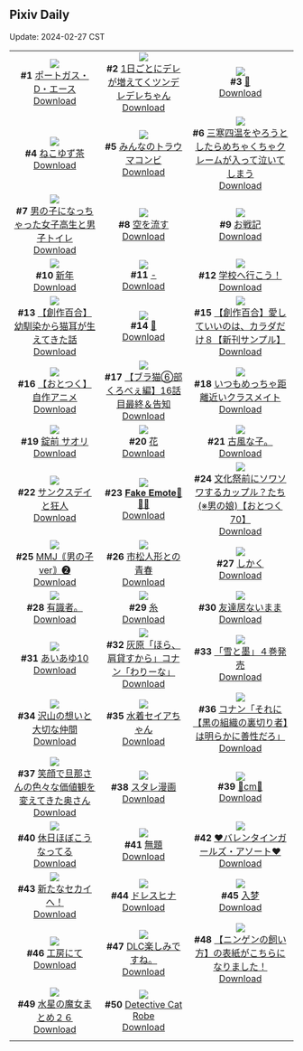## Pixiv Daily
Update: 2024-02-27 CST

|      |      |      |
| :----: | :----: | :----: |
| ![](https://i.pixiv.re/c/240x480/img-master/img/2024/02/25/00/00/19/116363472_p0_master1200.jpg)<br>**#1** [ポートガス・D・エース](https://www.pixiv.net/artworks/116363472)<br>[Download](https://i.pixiv.re/img-original/img/2024/02/25/00/00/19/116363472_p0.jpg) | ![](https://i.pixiv.re/c/240x480/img-master/img/2024/02/25/00/01/10/116363658_p0_master1200.jpg)<br>**#2** [1日ごとにデレが増えてくツンデレデレちゃん](https://www.pixiv.net/artworks/116363658)<br>[Download](https://i.pixiv.re/img-original/img/2024/02/25/00/01/10/116363658_p0.jpg) | ![](https://i.pixiv.re/c/240x480/img-master/img/2024/02/26/00/00/18/116397601_p0_master1200.jpg)<br>**#3** [🌼](https://www.pixiv.net/artworks/116397601)<br>[Download](https://i.pixiv.re/img-original/img/2024/02/26/00/00/18/116397601_p0.jpg) |
| ![](https://i.pixiv.re/c/240x480/img-master/img/2024/02/25/20/30/00/116389418_p0_master1200.jpg)<br>**#4** [ねこゆず茶](https://www.pixiv.net/artworks/116389418)<br>[Download](https://i.pixiv.re/img-original/img/2024/02/25/20/30/00/116389418_p0.jpg) | ![](https://i.pixiv.re/c/240x480/img-master/img/2024/02/25/21/39/01/116392038_p0_master1200.jpg)<br>**#5** [みんなのトラウマコンビ](https://www.pixiv.net/artworks/116392038)<br>[Download](https://i.pixiv.re/img-original/img/2024/02/25/21/39/01/116392038_p0.jpg) | ![](https://i.pixiv.re/c/240x480/img-master/img/2024/02/25/10/28/20/116374204_p0_master1200.jpg)<br>**#6** [三寒四温をやろうとしたらめちゃくちゃクレームが入って泣いてしまう](https://www.pixiv.net/artworks/116374204)<br>[Download](https://i.pixiv.re/img-original/img/2024/02/25/10/28/20/116374204_p0.jpg) |
| ![](https://i.pixiv.re/c/240x480/img-master/img/2024/02/25/00/01/15/116363674_p0_master1200.jpg)<br>**#7** [男の子になっちゃった女子高生と男子トイレ](https://www.pixiv.net/artworks/116363674)<br>[Download](https://i.pixiv.re/img-original/img/2024/02/25/00/01/15/116363674_p0.jpg) | ![](https://i.pixiv.re/c/240x480/img-master/img/2024/02/26/00/00/14/116397581_p0_master1200.jpg)<br>**#8** [空を流す](https://www.pixiv.net/artworks/116397581)<br>[Download](https://i.pixiv.re/img-original/img/2024/02/26/00/00/14/116397581_p0.jpg) | ![](https://i.pixiv.re/c/240x480/img-master/img/2024/02/26/20/09/17/116417804_p0_master1200.jpg)<br>**#9** [お戦記](https://www.pixiv.net/artworks/116417804)<br>[Download](https://i.pixiv.re/img-original/img/2024/02/26/20/09/17/116417804_p0.jpg) |
| ![](https://i.pixiv.re/c/240x480/img-master/img/2024/02/25/22/58/18/116395125_p0_master1200.jpg)<br>**#10** [新年](https://www.pixiv.net/artworks/116395125)<br>[Download](https://i.pixiv.re/img-original/img/2024/02/25/22/58/18/116395125_p0.jpg) | ![](https://i.pixiv.re/c/240x480/img-master/img/2024/02/25/00/00/19/116363470_p0_master1200.jpg)<br>**#11** [-](https://www.pixiv.net/artworks/116363470)<br>[Download](https://i.pixiv.re/img-original/img/2024/02/25/00/00/19/116363470_p0.jpg) | ![](https://i.pixiv.re/c/240x480/img-master/img/2024/02/25/16/28/41/116382099_p0_master1200.jpg)<br>**#12** [学校へ行こう！](https://www.pixiv.net/artworks/116382099)<br>[Download](https://i.pixiv.re/img-original/img/2024/02/25/16/28/41/116382099_p0.jpg) |
| ![](https://i.pixiv.re/c/240x480/img-master/img/2024/02/26/18/59/34/116415911_p0_master1200.jpg)<br>**#13** [【創作百合】幼馴染から猫耳が生えてきた話](https://www.pixiv.net/artworks/116415911)<br>[Download](https://i.pixiv.re/img-original/img/2024/02/26/18/59/34/116415911_p0.jpg) | ![](https://i.pixiv.re/c/240x480/img-master/img/2024/02/25/21/21/00/116391359_p0_master1200.jpg)<br>**#14** [💙](https://www.pixiv.net/artworks/116391359)<br>[Download](https://i.pixiv.re/img-original/img/2024/02/25/21/21/00/116391359_p0.jpg) | ![](https://i.pixiv.re/c/240x480/img-master/img/2024/02/25/00/02/28/116363787_p0_master1200.jpg)<br>**#15** [【創作百合】愛していいのは、カラダだけ８【新刊サンプル】](https://www.pixiv.net/artworks/116363787)<br>[Download](https://i.pixiv.re/img-original/img/2024/02/25/00/02/28/116363787_p0.jpg) |
| ![](https://i.pixiv.re/c/240x480/img-master/img/2024/02/25/17/36/22/116383928_master1200.jpg)<br>**#16** [【おとつく】自作アニメ](https://www.pixiv.net/artworks/116383928)<br>[Download](https://i.pixiv.re/img-original/img/2024/02/25/17/36/22/116383928.jpg) | ![](https://i.pixiv.re/c/240x480/img-master/img/2024/02/26/18/52/19/116415736_p0_master1200.jpg)<br>**#17** [【ブラ猫⑥部 くろべぇ編】16話目最終＆告知](https://www.pixiv.net/artworks/116415736)<br>[Download](https://i.pixiv.re/img-original/img/2024/02/26/18/52/19/116415736_p0.jpg) | ![](https://i.pixiv.re/c/240x480/img-master/img/2024/02/25/00/00/31/116363533_p0_master1200.jpg)<br>**#18** [いつもめっちゃ距離近いクラスメイト](https://www.pixiv.net/artworks/116363533)<br>[Download](https://i.pixiv.re/img-original/img/2024/02/25/00/00/31/116363533_p0.jpg) |
| ![](https://i.pixiv.re/c/240x480/img-master/img/2024/02/25/00/00/20/116363477_p0_master1200.jpg)<br>**#19** [錠前 サオリ](https://www.pixiv.net/artworks/116363477)<br>[Download](https://i.pixiv.re/img-original/img/2024/02/25/00/00/20/116363477_p0.jpg) | ![](https://i.pixiv.re/c/240x480/img-master/img/2024/02/25/00/00/52/116363611_p0_master1200.jpg)<br>**#20** [花](https://www.pixiv.net/artworks/116363611)<br>[Download](https://i.pixiv.re/img-original/img/2024/02/25/00/00/52/116363611_p0.jpg) | ![](https://i.pixiv.re/c/240x480/img-master/img/2024/02/25/20/14/35/116388916_p0_master1200.jpg)<br>**#21** [古風な子。](https://www.pixiv.net/artworks/116388916)<br>[Download](https://i.pixiv.re/img-original/img/2024/02/25/20/14/35/116388916_p0.jpg) |
| ![](https://i.pixiv.re/c/240x480/img-master/img/2024/02/27/07/02/18/116391954_p0_master1200.jpg)<br>**#22** [サンクスデイと狂人](https://www.pixiv.net/artworks/116391954)<br>[Download](https://i.pixiv.re/img-original/img/2024/02/27/07/02/18/116391954_p0.jpg) | ![](https://i.pixiv.re/c/240x480/img-master/img/2024/02/25/03/31/15/116368848_p0_master1200.jpg)<br>**#23** [𝐅𝐚𝐤𝐞 𝐄𝐦𝐨𝐭𝐞🧸🎀🌹](https://www.pixiv.net/artworks/116368848)<br>[Download](https://i.pixiv.re/img-original/img/2024/02/25/03/31/15/116368848_p0.jpg) | ![](https://i.pixiv.re/c/240x480/img-master/img/2024/02/26/13/53/02/116408663_p0_master1200.jpg)<br>**#24** [文化祭前にソワソワするカップル？たち(※男の娘)【おとつく70】](https://www.pixiv.net/artworks/116408663)<br>[Download](https://i.pixiv.re/img-original/img/2024/02/26/13/53/02/116408663_p0.jpg) |
| ![](https://i.pixiv.re/c/240x480/img-master/img/2024/02/25/21/08/48/116390891_p0_master1200.jpg)<br>**#25** [MMJ｟男の子ver｠❷](https://www.pixiv.net/artworks/116390891)<br>[Download](https://i.pixiv.re/img-original/img/2024/02/25/21/08/48/116390891_p0.jpg) | ![](https://i.pixiv.re/c/240x480/img-master/img/2024/02/25/18/44/31/116385919_p0_master1200.jpg)<br>**#26** [市松人形との青春](https://www.pixiv.net/artworks/116385919)<br>[Download](https://i.pixiv.re/img-original/img/2024/02/25/18/44/31/116385919_p0.jpg) | ![](https://i.pixiv.re/c/240x480/img-master/img/2024/02/25/05/23/06/116370155_p0_master1200.jpg)<br>**#27** [しかく](https://www.pixiv.net/artworks/116370155)<br>[Download](https://i.pixiv.re/img-original/img/2024/02/25/05/23/06/116370155_p0.jpg) |
| ![](https://i.pixiv.re/c/240x480/img-master/img/2024/02/26/00/25/43/116397465_p0_master1200.jpg)<br>**#28** [有識者。](https://www.pixiv.net/artworks/116397465)<br>[Download](https://i.pixiv.re/img-original/img/2024/02/26/00/25/43/116397465_p0.jpg) | ![](https://i.pixiv.re/c/240x480/img-master/img/2024/02/25/19/26/28/116387266_p0_master1200.jpg)<br>**#29** [糸](https://www.pixiv.net/artworks/116387266)<br>[Download](https://i.pixiv.re/img-original/img/2024/02/25/19/26/28/116387266_p0.jpg) | ![](https://i.pixiv.re/c/240x480/img-master/img/2024/02/25/00/12/52/116364279_p0_master1200.jpg)<br>**#30** [友達居ないまま](https://www.pixiv.net/artworks/116364279)<br>[Download](https://i.pixiv.re/img-original/img/2024/02/25/00/12/52/116364279_p0.jpg) |
| ![](https://i.pixiv.re/c/240x480/img-master/img/2024/02/25/00/00/40/116363572_p0_master1200.jpg)<br>**#31** [あいあゆ10](https://www.pixiv.net/artworks/116363572)<br>[Download](https://i.pixiv.re/img-original/img/2024/02/25/00/00/40/116363572_p0.jpg) | ![](https://i.pixiv.re/c/240x480/img-master/img/2024/02/26/12/46/40/116409414_p0_master1200.jpg)<br>**#32** [灰原「ほら、肩貸すから」コナン「わりーな」](https://www.pixiv.net/artworks/116409414)<br>[Download](https://i.pixiv.re/img-original/img/2024/02/26/12/46/40/116409414_p0.jpg) | ![](https://i.pixiv.re/c/240x480/img-master/img/2024/02/25/18/11/49/116385026_p0_master1200.jpg)<br>**#33** [「雪と墨」４巻発売](https://www.pixiv.net/artworks/116385026)<br>[Download](https://i.pixiv.re/img-original/img/2024/02/25/18/11/49/116385026_p0.jpg) |
| ![](https://i.pixiv.re/c/240x480/img-master/img/2024/02/25/00/31/53/116364951_p0_master1200.jpg)<br>**#34** [沢山の想いと大切な仲間](https://www.pixiv.net/artworks/116364951)<br>[Download](https://i.pixiv.re/img-original/img/2024/02/25/00/31/53/116364951_p0.jpg) | ![](https://i.pixiv.re/c/240x480/img-master/img/2024/02/25/00/12/45/116364273_p0_master1200.jpg)<br>**#35** [水着セイアちゃん](https://www.pixiv.net/artworks/116364273)<br>[Download](https://i.pixiv.re/img-original/img/2024/02/25/00/12/45/116364273_p0.jpg) | ![](https://i.pixiv.re/c/240x480/img-master/img/2024/02/25/13/59/01/116378462_p0_master1200.jpg)<br>**#36** [コナン「それに【黒の組織の裏切り者】は明らかに善性だろ」](https://www.pixiv.net/artworks/116378462)<br>[Download](https://i.pixiv.re/img-original/img/2024/02/25/13/59/01/116378462_p0.jpg) |
| ![](https://i.pixiv.re/c/240x480/img-master/img/2024/02/25/00/01/51/116363741_p0_master1200.jpg)<br>**#37** [笑顔で旦那さんの色々な価値観を変えてきた奥さん](https://www.pixiv.net/artworks/116363741)<br>[Download](https://i.pixiv.re/img-original/img/2024/02/25/00/01/51/116363741_p0.jpg) | ![](https://i.pixiv.re/c/240x480/img-master/img/2024/02/25/20/09/55/116388761_p0_master1200.jpg)<br>**#38** [スタレ漫画](https://www.pixiv.net/artworks/116388761)<br>[Download](https://i.pixiv.re/img-original/img/2024/02/25/20/09/55/116388761_p0.jpg) | ![](https://i.pixiv.re/c/240x480/img-master/img/2024/02/25/20/58/16/116390390_p0_master1200.jpg)<br>**#39** [💖cm💖](https://www.pixiv.net/artworks/116390390)<br>[Download](https://i.pixiv.re/img-original/img/2024/02/25/20/58/16/116390390_p0.jpg) |
| ![](https://i.pixiv.re/c/240x480/img-master/img/2024/02/25/17/26/11/116383610_p0_master1200.jpg)<br>**#40** [休日ほぼこうなってる](https://www.pixiv.net/artworks/116383610)<br>[Download](https://i.pixiv.re/img-original/img/2024/02/25/17/26/11/116383610_p0.jpg) | ![](https://i.pixiv.re/c/240x480/img-master/img/2024/02/26/20/49/02/116418962_p0_master1200.jpg)<br>**#41** [無題](https://www.pixiv.net/artworks/116418962)<br>[Download](https://i.pixiv.re/img-original/img/2024/02/26/20/49/02/116418962_p0.jpg) | ![](https://i.pixiv.re/c/240x480/img-master/img/2024/02/25/14/00/01/116378482_p0_master1200.jpg)<br>**#42** [❤︎バレンタインガールズ・アソート❤︎](https://www.pixiv.net/artworks/116378482)<br>[Download](https://i.pixiv.re/img-original/img/2024/02/25/14/00/01/116378482_p0.jpg) |
| ![](https://i.pixiv.re/c/240x480/img-master/img/2024/02/26/00/17/24/116397182_p0_master1200.jpg)<br>**#43** [新たなセカイへ！](https://www.pixiv.net/artworks/116397182)<br>[Download](https://i.pixiv.re/img-original/img/2024/02/26/00/17/24/116397182_p0.jpg) | ![](https://i.pixiv.re/c/240x480/img-master/img/2024/02/25/15/06/06/116380015_p0_master1200.jpg)<br>**#44** [ドレスヒナ](https://www.pixiv.net/artworks/116380015)<br>[Download](https://i.pixiv.re/img-original/img/2024/02/25/15/06/06/116380015_p0.jpg) | ![](https://i.pixiv.re/c/240x480/img-master/img/2024/02/26/00/53/04/116399551_p0_master1200.jpg)<br>**#45** [入梦](https://www.pixiv.net/artworks/116399551)<br>[Download](https://i.pixiv.re/img-original/img/2024/02/26/00/53/04/116399551_p0.jpg) |
| ![](https://i.pixiv.re/c/240x480/img-master/img/2024/02/26/12/03/40/116408735_p0_master1200.jpg)<br>**#46** [工房にて](https://www.pixiv.net/artworks/116408735)<br>[Download](https://i.pixiv.re/img-original/img/2024/02/26/12/03/40/116408735_p0.jpg) | ![](https://i.pixiv.re/c/240x480/img-master/img/2024/02/25/23/21/52/116396080_p0_master1200.jpg)<br>**#47** [DLC楽しみですね。](https://www.pixiv.net/artworks/116396080)<br>[Download](https://i.pixiv.re/img-original/img/2024/02/25/23/21/52/116396080_p0.jpg) | ![](https://i.pixiv.re/c/240x480/img-master/img/2024/02/26/18/52/40/116415748_p0_master1200.jpg)<br>**#48** [【ニンゲンの飼い方】の表紙がこちらになりました！](https://www.pixiv.net/artworks/116415748)<br>[Download](https://i.pixiv.re/img-original/img/2024/02/26/18/52/40/116415748_p0.jpg) |
| ![](https://i.pixiv.re/c/240x480/img-master/img/2024/02/25/11/04/45/116374847_p0_master1200.jpg)<br>**#49** [水星の魔女まとめ２６](https://www.pixiv.net/artworks/116374847)<br>[Download](https://i.pixiv.re/img-original/img/2024/02/25/11/04/45/116374847_p0.jpg) | ![](https://i.pixiv.re/c/240x480/img-master/img/2024/02/25/00/00/36/116363554_p0_master1200.jpg)<br>**#50** [Detective Cat Robe](https://www.pixiv.net/artworks/116363554)<br>[Download](https://i.pixiv.re/img-original/img/2024/02/25/00/00/36/116363554_p0.jpg) |
|      |
